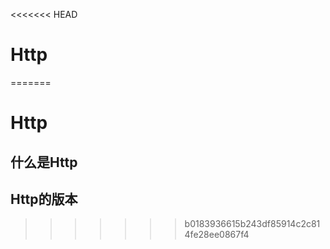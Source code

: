 <<<<<<< HEAD
# Http
=======
# Http

## 什么是Http

## Http的版本

>>>>>>> b0183936615b243df85914c2c814fe28ee0867f4
